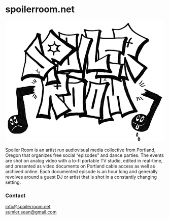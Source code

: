 # spoilerroom.net

<img src="img/srlogo-small.png"/>

Spoiler Room is an artist run audiovisual media collective from Portland, Oregon that organizes free social “episodes” and dance parties. The events are shot on analog video with a lo-fi portable TV studio, edited in real-time, and presented as video documents on Portland cable access as well as archived online. Each documented episode is an hour long and generally revolves around a guest DJ or artist that is shot in a constantly changing setting.

### Contact
info@spoilerroom.net  
sumler.sean@gmail.com
